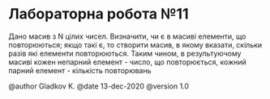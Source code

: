 # Лабораторна робота №11

Дано масив з N цілих чисел. Визначити, чи є в масиві елементи, що повторюються; якщо такі є, то створити масив, в якому вказати, скільки разів які елементи повторюються. Таким чином, в результуючому масиві кожен непарний елемент - число, що повторюється, кожний парний елемент - кількість повторювань

@author Gladkov K.
@date 13-dec-2020
@version 1.0
